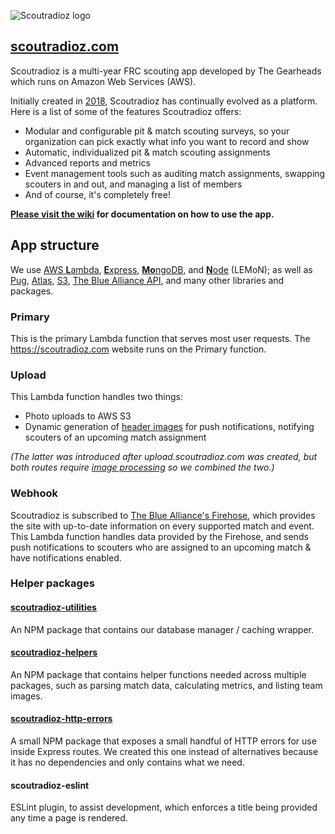 ![Scoutradioz logo](https://scoutradioz.s3.amazonaws.com/prod/images/brand-logos/scoutradioz-black-border-md.png)
## [scoutradioz.com](https://scoutradioz.com)
Scoutradioz is a multi-year FRC scouting app developed by The Gearheads which runs on Amazon Web Services (AWS).

Initially created in [2018](https://github.com/firstteam102/scoringapp-2018/), Scoutradioz has continually evolved as a platform. Here is a list of some of the features Scoutradioz offers:
- Modular and configurable pit & match scouting surveys, so your organization can pick exactly what info you want to record and show
- Automatic, individualized pit & match scouting assignments
- Advanced reports and metrics
- Event management tools such as auditing match assignments, swapping scouters in and out, and managing a list of members
- And of course, it's completely free!

**[Please visit the wiki](https://github.com/FIRSTTeam102/ScoringApp-Serverless/wiki) for documentation on how to use the app.**

## App structure
We use 
[AWS **L**ambda](https://aws.amazon.com/lambda), [**E**xpress](https://npmjs.com/package/express),
[**Mo**ngoDB](https://www.mongodb.com/), and [**N**ode](https://nodejs.com) (LEMoN); as well as [Pug](https://npmjs.com/package/pug), 
[Atlas](https://www.mongodb.com/atlas/database), [S3](https://aws.amazon.com/s3), 
[The Blue Alliance API](https://www.thebluealliance.com/apidocs), and many other libraries and packages.

### Primary
This is the primary Lambda function that serves most user requests. The https://scoutradioz.com website runs on the Primary function.

### Upload
This Lambda function handles two things:
- Photo uploads to AWS S3
- Dynamic generation of [header images](https://upload.scoutradioz.com/prod/generate/upcomingmatch?match_number=6&comp_level=qm&blue1=5842&blue2=117&blue3=4780&red1=4547&red2=102&red3=2051&assigned=red2) for push notifications, notifying scouters of an upcoming match assignment

_(The latter was introduced after upload.scoutradioz.com was created, but both routes require [image processing](https://www.npmjs.com/package/jimp) so we combined the two.)_

### Webhook
Scoutradioz is subscribed to [The Blue Alliance's Firehose](https://www.thebluealliance.com/apidocs/webhooks#firehose), which provides the site with up-to-date information on every supported match and event. This Lambda function handles data provided by the Firehose, and sends push notifications to scouters who are assigned to an upcoming match & have notifications enabled.

### Helper packages
#### [scoutradioz-utilities](https://www.npmjs.com/package/@firstteam102/scoutradioz-utilities)
An NPM package that contains our database manager / caching wrapper.

#### [scoutradioz-helpers](https://www.npmjs.com/package/@firstteam102/scoutradioz-helpers)
An NPM package that contains helper functions needed across multiple packages, such as parsing match data, calculating metrics, and listing team images.

#### [scoutradioz-http-errors](https://www.npmjs.com/package/@firstteam102/scoutradioz-http-errors)
A small NPM package that exposes a small handful of HTTP errors for use inside Express routes. We created this one instead of alternatives because it has no dependencies and only contains what we need.

#### scoutradioz-eslint
ESLint plugin, to assist development, which enforces a title being provided any time a page is rendered.
